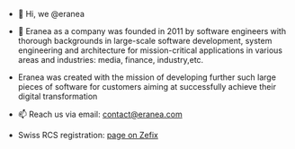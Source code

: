 - 👋 Hi, we @eranea
- 👀 Eranea as a company was founded in 2011 by software engineers with thorough backgrounds in large-scale software development, system engineering and architecture 
for mission-critical applications in various areas and industries: media, finance, industry,etc.
- Eranea was created with the mission of developing further such large pieces of software for customers aiming at successfully achieve their digital transformation
- 📫 Reach us via email: contact@eranea.com

- Swiss RCS registration: [page on Zefix](https://www.zefix.ch/en/search/entity/list/firm/1013645?name=eranea&searchType=exact)

